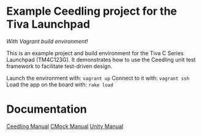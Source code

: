 # Example Ceedling project for the Tiva Launchpad

*With Vagrant build environment!*

This is an example project and build environment for the Tiva C Series Launchpad (TM4C123G). It demonstrates how to use the Ceedling unit test framework to facilitate test-driven design.

Launch the environment with: `vagrant up`
Connect to it with: `vagrant ssh`
Load the app on the board with: `rake load`

# Documentation

[Ceedling Manual](https://github.com/ThrowTheSwitch/Ceedling/blob/master/docs/CeedlingPacket.md)
[CMock Manual](https://github.com/ThrowTheSwitch/CMock/blob/master/docs/CMock_Summary.md)
[Unity Manual](https://github.com/ThrowTheSwitch/Unity/raw/master/docs/Unity%20Summary.pdf)
